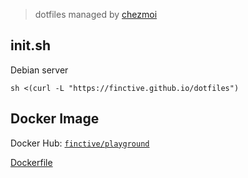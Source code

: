 > dotfiles managed by [chezmoi](https://www.chezmoi.io/install/)

## init.sh

Debian server

```
sh <(curl -L "https://finctive.github.io/dotfiles")
```

## Docker Image

Docker Hub: [`finctive/playground`](https://hub.docker.com/r/finctive/playground/tags)

[Dockerfile](https://github.com/FINCTIVE/dotfiles/blob/main/debian/Dockerfile)
